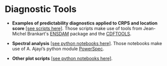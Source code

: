 
# Diagnostic Tools

- __Examples of predictability diagnostics applied to CRPS and location score__ [[see scripts here]](https://github.com/ocean-next/MEDWEST60/tree/main/src_diags/predic_scripts/).
  Those scripts make use of tools from Jean-Michel Brankart's [ENSDAM](https://github.com/brankart/ensdam) package and the [CDFTOOLS](https://github.com/meom-group/CDFTOOLS).
  
- __Spectral analysis__ [[see python notebooks here]](https://github.com/ocean-next/MEDWEST60/tree/main/src_diags/spec_notebooks).
  Those notebooks make use of A. Ajayi’s python module [PowerSpec](https://github.com/adeajayi-kunle/powerspec). 

- __Other plot scripts__ [[see python notebooks here]](https://github.com/ocean-next/MEDWEST60/tree/main/src_diags/other_notebooks/).
